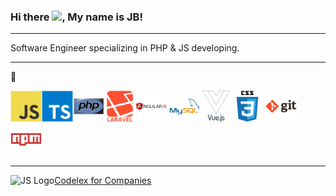 ### Hi there <img src="https://raw.githubusercontent.com/MartinHeinz/MartinHeinz/master/wave.gif" width="30px">, My name is JB!

-----

Software Engineer specializing in PHP & JS developing. 

-----

:wrench:

<img src="https://github.com/devicons/devicon/blob/master/icons/javascript/javascript-original.svg" alt="JS Logo" width="50" height="50" /><img src="https://github.com/devicons/devicon/blob/master/icons/typescript/typescript-original.svg" alt="JS Logo" width="50" height="50" /><img src="https://github.com/devicons/devicon/blob/master/icons/php/php-original.svg" alt="JS Logo" width="50" height="50" /><img src="https://github.com/devicons/devicon/blob/master/icons/laravel/laravel-plain-wordmark.svg" alt="JS Logo" width="50" height="50" /><img src="https://github.com/devicons/devicon/blob/master/icons/angularjs/angularjs-original-wordmark.svg" alt="JS Logo" width="50" height="50" />
<img src="https://github.com/devicons/devicon/blob/master/icons/mysql/mysql-original-wordmark.svg" alt="JS Logo" width="50" height="50" /><img src="https://github.com/devicons/devicon/blob/master/icons/vuejs/vuejs-line-wordmark.svg" alt="JS Logo" width="50" height="50" /><img src="https://github.com/devicons/devicon/blob/master/icons/css3/css3-original-wordmark.svg" alt="JS Logo" width="50" height="50" />
<img src="https://github.com/devicons/devicon/blob/master/icons/git/git-original-wordmark.svg" alt="JS Logo" width="50" height="50" /><img src="https://github.com/devicons/devicon/blob/master/icons/npm/npm-original-wordmark.svg" alt="JS Logo" width="50" height="50" />

-----

<img src="https://yt3.ggpht.com/0l2xQdIct2Fm8RD8axpIO_6c0i3ps-tNccxBTUvOYyFkUO9kMQrB0PSTR9mD6a3Bv9nksI4X5g=s900-c-k-c0x00ffffff-no-rj" alt="JS Logo" width="50" height="50" />[Codelex for Companies](https://www.codelex.io/uznemumiem "Codelex for companies")




